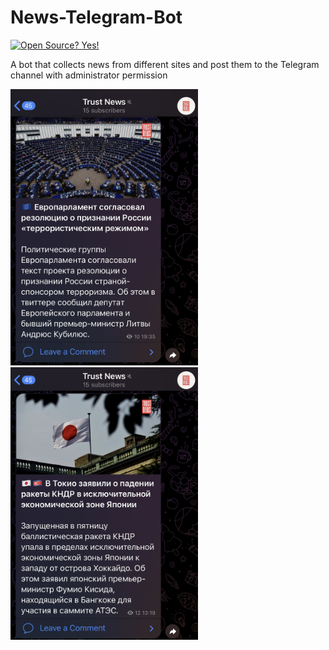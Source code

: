 # News-Telegram-Bot
[![Open Source? Yes!](https://badgen.net/badge/Open%20Source%20%3F/Yes%21/green?icon=github)](https://github.com/Naereen/badges/)

A bot that collects news from different sites and post them to the Telegram channel with administrator permission

<img src='IMG_8613.jpg' width="300"> <img src='IMG_8614.jpg' width="300">

